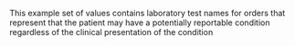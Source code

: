 This example set of values contains laboratory test names for orders that represent that the patient may have a potentially reportable condition regardless of the clinical presentation of the condition